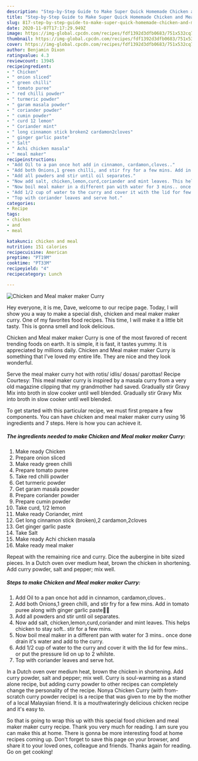```yaml
---
description: "Step-by-Step Guide to Make Super Quick Homemade Chicken and Meal maker maker Curry"
title: "Step-by-Step Guide to Make Super Quick Homemade Chicken and Meal maker maker Curry"
slug: 817-step-by-step-guide-to-make-super-quick-homemade-chicken-and-meal-maker-maker-curry
date: 2020-11-07T17:17:29.949Z
image: https://img-global.cpcdn.com/recipes/fdf1392d3dfb0683/751x532cq70/chicken-and-meal-maker-maker-curry-recipe-main-photo.jpg
thumbnail: https://img-global.cpcdn.com/recipes/fdf1392d3dfb0683/751x532cq70/chicken-and-meal-maker-maker-curry-recipe-main-photo.jpg
cover: https://img-global.cpcdn.com/recipes/fdf1392d3dfb0683/751x532cq70/chicken-and-meal-maker-maker-curry-recipe-main-photo.jpg
author: Benjamin Dixon
ratingvalue: 4.3
reviewcount: 13945
recipeingredient:
- " Chicken"
- " onion sliced"
- " green chilli"
- " tomato puree"
- " red chilli powder"
- " turmeric powder"
- " garam masala powder"
- " coriander powder"
- " cumin powder"
- " curd 12 lemon"
- " Coriander mint"
- " long cinnamon stick broken2 cardamon2cloves"
- " ginger garlic paste"
- " Salt"
- " Achi chicken masala"
- " meal maker"
recipeinstructions:
- "Add Oil to a pan once hot add in cinnamon, cardamon,cloves.."
- "Add both Onions,1 green chilli, and stir fry for a few mins. Add in tomato puree along with ginger garlic paste🍅🍅"
- "Add all powders and stir until oil separates."
- "Now add salt, chicken,lemon,curd,coriander and mint leaves. This helps chicken to stay soft.. stir for a few mins."
- "Now boil meal maker in a different pan with water for 3 mins.. once done drain it&#39;s water and add to the curry."
- "Add 1/2 cup of water to the curry and cover it with the lid for few mins.. or put the pressure lid on up to 2 whilste."
- "Top with coriander leaves and serve hot."
categories:
- Recipe
tags:
- chicken
- and
- meal

katakunci: chicken and meal 
nutrition: 151 calories
recipecuisine: American
preptime: "PT19M"
cooktime: "PT33M"
recipeyield: "4"
recipecategory: Lunch

---
```



![Chicken and Meal maker maker Curry](https://img-global.cpcdn.com/recipes/fdf1392d3dfb0683/751x532cq70/chicken-and-meal-maker-maker-curry-recipe-main-photo.jpg)

Hey everyone, it is me, Dave, welcome to our recipe page. Today, I will show you a way to make a special dish, chicken and meal maker maker curry. One of my favorites food recipes. This time, I will make it a little bit tasty. This is gonna smell and look delicious.

Chicken and Meal maker maker Curry is one of the most favored of recent trending foods on earth. It is simple, it is fast, it tastes yummy. It is appreciated by millions daily. Chicken and Meal maker maker Curry is something that I've loved my entire life. They are nice and they look wonderful.

Serve the meal maker curry hot with rotis/ idlis/ dosas/ parottas! Recipe Courtesy: This meal maker curry is inspired by a masala curry from a very old magazine clipping that my grandmother had saved. Gradually stir Gravy Mix into broth in slow cooker until well blended. Gradually stir Gravy Mix into broth in slow cooker until well blended.


To get started with this particular recipe, we must first prepare a few components. You can have chicken and meal maker maker curry using 16 ingredients and 7 steps. Here is how you can achieve it.

<!--inarticleads1-->

##### The ingredients needed to make Chicken and Meal maker maker Curry:

1. Make ready  Chicken
1. Prepare  onion sliced
1. Make ready  green chilli
1. Prepare  tomato puree
1. Take  red chilli powder
1. Get  turmeric powder
1. Get  garam masala powder
1. Prepare  coriander powder
1. Prepare  cumin powder
1. Take  curd, 1/2 lemon
1. Make ready  Coriander, mint
1. Get  long cinnamon stick (broken),2 cardamon,2cloves
1. Get  ginger garlic paste
1. Take  Salt
1. Make ready  Achi chicken masala
1. Make ready  meal maker


Repeat with the remaining rice and curry. Dice the aubergine in bite sized pieces. In a Dutch oven over medium heat, brown the chicken in shortening. Add curry powder, salt and pepper; mix well. 

<!--inarticleads2-->

##### Steps to make Chicken and Meal maker maker Curry:

1. Add Oil to a pan once hot add in cinnamon, cardamon,cloves..
1. Add both Onions,1 green chilli, and stir fry for a few mins. Add in tomato puree along with ginger garlic paste🍅🍅
1. Add all powders and stir until oil separates.
1. Now add salt, chicken,lemon,curd,coriander and mint leaves. This helps chicken to stay soft.. stir for a few mins.
1. Now boil meal maker in a different pan with water for 3 mins.. once done drain it&#39;s water and add to the curry.
1. Add 1/2 cup of water to the curry and cover it with the lid for few mins.. or put the pressure lid on up to 2 whilste.
1. Top with coriander leaves and serve hot.


In a Dutch oven over medium heat, brown the chicken in shortening. Add curry powder, salt and pepper; mix well. Curry is soul-warming as a stand alone recipe, but adding curry powder to other recipes can completely change the personality of the recipe. Nonya Chicken Curry (with from-scratch curry powder recipe) is a recipe that was given to me by the mother of a local Malaysian friend. It is a mouthwateringly delicious chicken recipe and it&#39;s easy to. 

So that is going to wrap this up with this special food chicken and meal maker maker curry recipe. Thank you very much for reading. I am sure you can make this at home. There is gonna be more interesting food at home recipes coming up. Don't forget to save this page on your browser, and share it to your loved ones, colleague and friends. Thanks again for reading. Go on get cooking!
